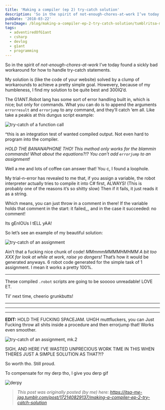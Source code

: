 ```yaml
---
title: 'Making a compiler (ep 2) try-catch solution'
description: 'So in the spirit of not-enough-chores-at-work I’ve today found a sickly bad workaround for how to handle try-catch statements.'
pubDate: '2018-03-22'
heroImage: /blog/making-a-compiler-ep-2-try-catch-solution/tumblritsa-me-jag17214082913703.png
tags:
  - adventiredOfG1ant
  - csharp
  - devlog
  - g1ant
  - programming
---
```


So in the spirit of *not-enough-chores-at-work* I’ve today found a sickly bad workaround for how to handle try-catch statements.

My solution is (like the code of your website) solved by a clump of workarounds to achieve a pretty simple goal. Howevery, because of my humbleness, I find my solution to be quite best and 300IQ’d.

The G1ANT.Robot lang has some sort of error handling built in, which is nice; but only for commands. What you can do is to append the arguments `errorresult` and `errorjump` to any command, and they’ll catch ‘em all. Like take a peakis at this dungus script example:

![try-catch of a function call](/blog/making-a-compiler-ep-2-try-catch-solution/tumblritsa-me-jag17214082913701.png)<!--more-->

^this is an integration test of wanted compiled output. Not even hard to program into the compiler.

*HOLD THE BANANAPHONE THO! This method only works for the blammin commands! What about the equations?!? You can’t add `errorjump` to an assignment!*

Well a me and lots of coffee can answer that! You c, I found a loophole.

My trial-n-error has revealed to me that, if you assign a variable, the robot interpreter actually tries to compile it into C# first, ALWAYS! (This is probably one of the reasons it’s so shitty slow) Then if it fails, it just reads it as a string.

Which means, you can just throw in a comment in there! If the variable holds that comment in the start: it failed,,, and in the case it succeeded: no comment!

Its gEnIOUs I tELL yAA!

So let’s see an example of my beautiful solution:

![try-catch of an assignment](/blog/making-a-compiler-ep-2-try-catch-solution/tumblritsa-me-jag17214082913702.png)

Ain’t that a fucking nice chunk of code! *MMmmmMMMMHMHMM A bit too XXX for look at while at work, raise yo dongers!*
That’s how it would be generated anyways. 6 robot code generated for the simple task of 1 assignment. I mean it works a pretty 100%.

---

These compiled `.robot` scripts are going to be sooooo unreadable! LOVE ET.

Til’ next time, cheerio grunkbutts!

---
---
---

**EDIT:** HOLD THE FUCKING SPACEJAM. UHGH muttfluckers, you can Just Fucking throw all shits inside a procedure and then errorjump that! Works even smoother.

![try-catch of an assignment, mk.2](/blog/making-a-compiler-ep-2-try-catch-solution/tumblritsa-me-jag17214082913703.png)

SIGH, AND HERE I’VE WASTED UNPRECIOUS WORK TIME IN THIS WHEN THERES JUST A SIMPLE SOLUTION AS THAT?!?

So worth tho. Still proud.

To compensate for my derp tho, I give you derp gif

![derpy](/blog/making-a-compiler-ep-2-try-catch-solution/tumblrinlinep605kyabya1vn9t13250.webp)

> *This post was originally posted (by me) here: <https://itsa-me-jag.tumblr.com/post/172140829137/making-a-compiler-ep-2-try-catch-solution>*
